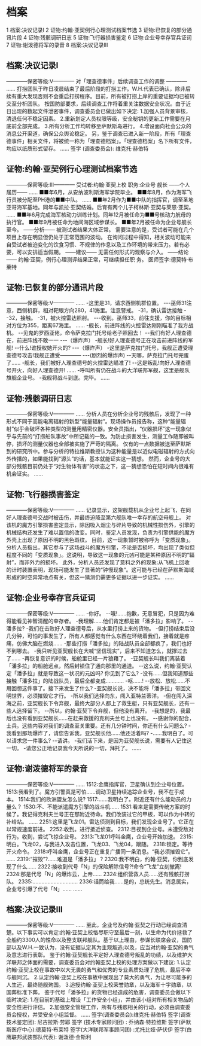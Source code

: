 # 档案

1 档案:决议记录I
2 证物:约翰·亚契例行心理测试档案节选
3 证物:已恢复的部分通讯片段
4 证物:残骸调研日志
5 证物:飞行器损害鉴定
6 证物:企业号幸存官兵证词
7 证物:谢泼德将军的录音
8 档案:决议记录III

## 档案:决议记录I

————保密等级:V————
对「理查德事件」后续调查工作的调整
————
……
打捞团队于昨日凌晨结束了最后阶段的打捞工作。W.H.代表已确认，除非后续有重大发现否则不会重启打捞程序。目前，所有被打捞上岸的重要证据均已被转交至分析团队。
按国防部要求，后续调查工作将着重关注数据安全状况。由于近日出现的数起文件泄密事件，调查委员会已做出如下决定:
1.加强人员背景审核，清退任何不稳定因素。
2.重新划定人员权限等级，安全秘钥的更新工作需要在月底前全部完成。
3.所有分析工作均转移至萨默斯岛进行。
4.增设面向社会公众的消息公开渠道，确保公众舆论稳定。
另，鉴于调查已进入新一阶段，所有「理查德事件」相关文件，将被统一称为「理查德档案」。「理查德档案」名下所有文件，均应以纸质形式留存。
……
签字 (调查委员会): 维克托·赫伯特

## 证物:约翰·亚契例行心理测试档案节选

————保密等级:III————
受试者:约翰·亚契上校
职务:企业号 舰长
——个人届历——
……
■■年6月，从安纳波利斯海军学院毕业。
■■年8月，作为海军飞行员被分配至PH港的■■中队。
……
■■年2月作为■■中队的指挥官，调至圣地亚哥海军基地。同年与凯拉·亚契结婚。后育有两个儿子柯林斯·亚契与莱恩·亚契。
……
■■年6月完成海军核动力训练计划。同年12月被任命为■■号核动力航母的执行官。
■■年9月被任命为地间海区域参谋长。
■■年2月被任命为企业号舰长至今。
——分析——
被测试者结果大体正常。
需要注意的是，受试者可能在几个项目上存在明显但仍处于正常范围的波动。
在询问过程中得知，相关波动可能来自受试者被迫变化的饮食习惯、不规律的作息以及工作环境的带来压力。若有必要，可以安排适当假期。
——建议——
无需任何形式的观察与介入。
——结论——
约翰·亚契，例行心理测评结果正常，可继续担任职
务。
医师签字:德莫特·布莱特

## 证物:已恢复的部分通讯片段

————保密等级:V————
……
-这里是31，请求西侧机群位置。
---巫师31注意，西侧机群，相对靶眼方向280，41海里。注意警戒。
-31，确认雷达接触
--32，接触。
-31，被火控雷达照射。
---收到。巫师33，前往支援，你的目标相对方位为355，距离67海里。
……
-舰长，前进阵线的火控雷达刚刚瞄准了我方战机。
--见鬼的罗西亚佬，命令萨克拉门托号给老子照回去！
--我们有好人理查德在，前进阵线不敢一一
---（爆炸声）
-舰长!好人理查德号正在攻击前进阵线的军舰!
--什么!谁授权她开火的?
---（爆炸声）
-这里是萨克拉门托号，我舰正遭受理查德号攻击!我舰正遭受————
---(剧烈的爆炸声)
--天哪，萨克拉门托号完蛋了……
-舰长，我们被好人理查德号的火控雷达瞄准了!
--这是叛乱!向好人理查德号开火，向好人理查德开!
……
-呼叫所有仍在战斗的大洋联邦军舰，这里是舰队旗舰企业号。
-我舰将战斗到底。完毕。
……

## 证物:残骸调研日志

————保密等级:V————
……
分析人员在分析企业号的残骸后，发现了一种形式不同于高能电离辐射的新型“能量辐射”。现场操作员报告称，这种“能量辐射”似乎会破坏各种类型的测量用精密仪器。安全员指出，“仪器损坏”这一现象似乎与先前的“打捞船队事故”中所记载的一致。为防止损害发生，测量工作随即被叫停，损坏的测量仪器也全部被实施了严苛的隔离。
仅有的一点数据被送至萨默斯到的研究所中。参与分析的特拉维斯教授认为这种能量是以近似电磁辐射的方式向外传播的，如果能找到“源头”的话，基本就能证实这一猜想。
然而，企业号的大部分残骸目前仍处于“对生物体有害”的状态之下，这一猜想恐怕在短时间内很难有机会证实。
……

## 证物:飞行器损害鉴定

————保密等级:V————
……
记录显示，这架舰载机从企业号上起飞，在同好人理查德号交战时被击伤，并最终迫降至第六舰队唯一幸存的航空母舰上。
对该机的魔方引擎损害鉴定显示，除因吸入烟尘与碎片导致的机械性损伤外，引擎的机械结构还发生了难以置信的改变。同时，鉴定人员发现，负责为引擎供能的魔方外壳上出现了原因不明的黑色斑纹。
目前，这一现象暂时被称呼为「变质现象」。分析人员指出，其它参与了这场战斗的魔方引擎，不论是否损坏，均出现了类似但程度不同的「变质现象」。这说明，导致这一现象的元凶可能是某种原因不明的“辐射”，而非外力的损坏。
此外，分析人员还发现了意料之外的现象:从飞机上回收的计时装置表明，现场可能发生了显著的“钟慢现象”。这可能与已经在萨默斯海域形成的时空异常地点有关，但这一猜测仍需更多证据以进一步证实。
……

## 证物:企业号幸存官兵证词

————保密等级:V————
……
-你好。
--哦!……抱歉，无意冒犯，只是因为难得能看见神智清醒的幸存者。
-我理解……他们肯定都是被「潘多拉」影响了。
--潘多拉?
-我们在击败好人理查德号后，从水里打捞上来的货物。
-但打捞结束后没几分钟，可怕的事发生了，所有人都感觉有什么东西在环绕着我们，接着就是疼痛，仿佛大脑在燃烧……
-那些打捞「潘多拉」的陆战队员全部都疯了，我们也好不到哪去。
-我只听见亚契舰长在大喊“坚信现实”，后来不知道怎么，就撑过去了……
-再恢复意识的时候，船舱里已经一片狼藉了。
-亚契舰长叫我们离装着「潘多拉」的船舱远点，然后封锁住了通向那里的通道。
--这么说，约翰·亚契认定「潘多拉」就是导致这一状况的元凶吗? 你见到了它么?
-没有……但我知道那些接触「潘多拉」的陆战队员，最后全都变成…………
-呕……!
--放松、放松……不用回想这件事了。接下来发生了什么?
-亚契舰长说，决不能将「潘多拉」带回文明世界，必须摧毁它才行。
-所以我们选择向东，闯入亚特兰蒂洋。
-但在闯入深海之前，亚契舰长下令弃舰，最终大部分人都上了救生艇，只有亚契舰长，还有一些人选择留下。
--所以，约翰·亚契下令弃舰，但他没有离开。
-我想是的，我最后也没有看到亚契舰长……在赶来救援的克利夫兰号上也没有。
--感谢你的配合，士兵。这些内容对我们的调查至关重要。还有几分钟时间，你还有什么问题么?
-我看到那场爆炸了，请您告诉我，亚契舰长他……他还活着吗?
-……我明白了。可以请求您一件事么?
--请讲。
-我们活下来，是因为亚契舰长说，需要有人记住这一切。
-请您公正地记录我今天所说的一切，拜托了。
……

## 证物:谢泼德将军的录音

————保密等级:V————
……
1512:金鹰指挥官，卫星确认到企业号位置。
1513:我看到了。魔方引警真是可怕……调动卫星持续追踪企业号，我不在乎成本。
1514:我们的欧洲盟友怎么说?
1517:……我明白了。附近还有什么能动员的力量么？
1530:不、不能派遣魔方引擎的战斗机……
1531:看来是需要传统方案的时候了。我记得克利夫兰号正在那附近待命。我们改装过它的甲板，可以作为中转的补给站。
……
2251:这里是飞龙01。雷达侦测到目标，我们发现企业号了。它正在以常规速度前进。
2252:收到。进行抵近侦查。
2312:目视到企业号。未遭受敌对行为。收到，尝试飞掠企业号。
2313:飞龙01呼叫金鹰，企业号开始加速。
2315:明白。飞龙02，与我进入攻击位置，飞龙03、飞龙04，跟随。
2318:锁定。等待开火命令。
2318:呼叫金鹰，企业号正在重复广播同一条消息。“我必须摧毁它”。
……
2319:“摧毁”?……难道是「潘多拉」 ?
2320:我不明白，约翰·亚契，你到底发现了什么……
2322:接收到代号「N」的保险解除信号?!命令“飞龙”立刻撤离!
2324:那是代号「N」的爆炸云，上帝……
2324:组织营救人员……还有残骸打捞队。
2335:…………………………
2336:话筒给我……是的，总统先生。消息属实，企业号引爆了代号「N」……
……

## 档案:决议记录III

————保密等级:V————
……
至此，企业号及约翰·亚契之行动已经调查清楚。以下事实可以肯定:约翰·亚契上校恪尽职守至最后一刻，以生命为代价拯救了全船约3300人的性命以及整支联邦舰队。基于以上理由，参谋长联席会议，国防部以及W.H.一致认为，没有证据认定其为主观叛逃;以及，应当对约翰·亚契的勇气及意志进行表彰。
鉴于约翰·亚契舰长平定好人理查德号叛乱的功绩，以及维护大洋联邦之体面的需要，调查委员会对约翰亚契上校的处理方案做以下建议:
1.认定约翰·亚契上校在事故中以大无畏的勇气和优秀的专业素质处理了危机，最后不幸与舰同沉。
2.认定约翰·亚契上校在事故中展现出了莫大的勇气，为让尽可能多的人生还，最终随舰殉国。
3.追授约翰·亚契上校荣誉勋章，以及海军十字勋章，以国葬标准下葬。
鉴于代号「潘多拉」的货物已经造成的危害，调查委员会做以下临时决定:
1.在目前的基础上增设「工作安全小组」，并由该小组对所有相关物品的安全性进行评估。
2.加强安全管理工作，所有与残骸相关的行动，必须由调查委员会授权，并受安全小组监督。
……
签字(调查委员会):维克托·赫伯特
签字(调查技术鉴定团): 尼古拉斯·劳耶
签字 (技术专家顾问团) : 乔纳森·特拉维斯
签字(萨默斯医疗中心):德莫特·布莱特
签字(大洋联邦军事顾问团) :尤托比娅·萨伏伊
签字(白鹰联邦武装部队代表): 谢泼德·金斯利

